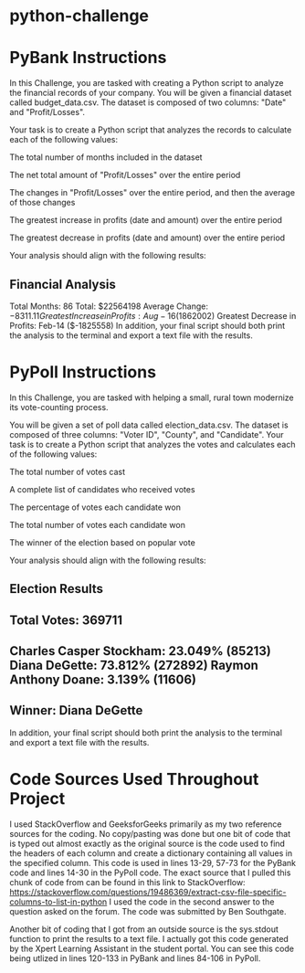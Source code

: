 # python-challenge
 
# PyBank Instructions
In this Challenge, you are tasked with creating a Python script to analyze the financial records of your company. You will be given a financial dataset called budget_data.csv. The dataset is composed of two columns: "Date" and "Profit/Losses".

Your task is to create a Python script that analyzes the records to calculate each of the following values:

The total number of months included in the dataset

The net total amount of "Profit/Losses" over the entire period

The changes in "Profit/Losses" over the entire period, and then the average of those changes

The greatest increase in profits (date and amount) over the entire period

The greatest decrease in profits (date and amount) over the entire period

Your analysis should align with the following results:

Financial Analysis
----------------------------
Total Months: 86
Total: $22564198
Average Change: $-8311.11
Greatest Increase in Profits: Aug-16 ($1862002)
Greatest Decrease in Profits: Feb-14 ($-1825558)
In addition, your final script should both print the analysis to the terminal and export a text file with the results.

# PyPoll Instructions
In this Challenge, you are tasked with helping a small, rural town modernize its vote-counting process.

You will be given a set of poll data called election_data.csv. The dataset is composed of three columns: "Voter ID", "County", and "Candidate". Your task is to create a Python script that analyzes the votes and calculates each of the following values:

The total number of votes cast

A complete list of candidates who received votes

The percentage of votes each candidate won

The total number of votes each candidate won

The winner of the election based on popular vote

Your analysis should align with the following results:

Election Results
-------------------------
Total Votes: 369711
-------------------------
Charles Casper Stockham: 23.049% (85213)
Diana DeGette: 73.812% (272892)
Raymon Anthony Doane: 3.139% (11606)
-------------------------
Winner: Diana DeGette
-------------------------
In addition, your final script should both print the analysis to the terminal and export a text file with the results.

# Code Sources Used Throughout Project

I used StackOverflow and GeeksforGeeks primarily as my two reference sources for the coding.
No copy/pasting was done but one bit of code that is typed out almost exactly as the original source is the code used to find the headers of each column and create a dictionary containing all values in the specified column. This code is used in lines 13-29, 57-73 for the PyBank code and lines 14-30 in the PyPoll code. The exact source that I pulled this chunk of code from can be found in this link to StackOverflow: https://stackoverflow.com/questions/19486369/extract-csv-file-specific-columns-to-list-in-python
I used the code in the second answer to the question asked on the forum. The code was submitted by Ben Southgate.

Another bit of coding that I got from an outside source is the sys.stdout function to print the results to a text file. I actually got this code generated by the Xpert Learning Assistant in the student portal. You can see this code being utlized in lines 120-133 in PyBank and lines 84-106 in PyPoll.
